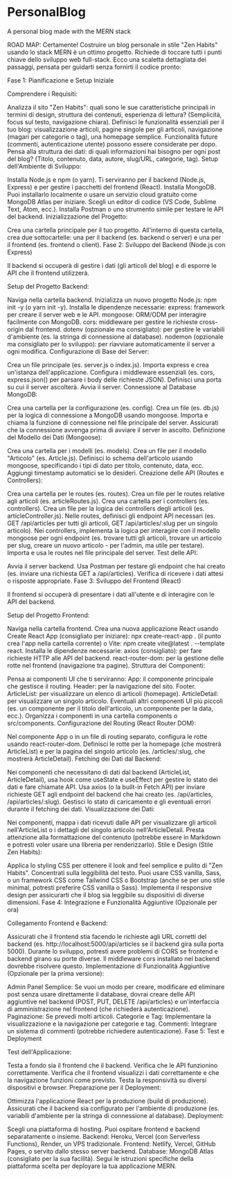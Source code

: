 # PersonalBlog
A personal blog made with the MERN stack 

ROAD MAP:
Certamente! Costruire un blog personale in stile "Zen Habits" usando lo stack MERN è un ottimo progetto. Richiede di toccare tutti i punti chiave dello sviluppo web full-stack. Ecco una scaletta dettagliata dei passaggi, pensata per guidarti senza fornirti il codice pronto:

Fase 1: Pianificazione e Setup Iniziale

Comprendere i Requisiti:

Analizza il sito "Zen Habits": quali sono le sue caratteristiche principali in termini di design, struttura dei contenuti, esperienza di lettura? (Semplicità, focus sul testo, navigazione chiara).
Definisci le funzionalità essenziali per il tuo blog: visualizzazione articoli, pagine singole per gli articoli, navigazione (magari per categorie o tag), una homepage semplice. Funzionalità future (commenti, autenticazione utente) possono essere considerate per dopo.
Pensa alla struttura dei dati: di quali informazioni hai bisogno per ogni post del blog? (Titolo, contenuto, data, autore, slug/URL, categorie, tag).
Setup dell'Ambiente di Sviluppo:

Installa Node.js e npm (o yarn). Ti serviranno per il backend (Node.js, Express) e per gestire i pacchetti del frontend (React).
Installa MongoDB. Puoi installarlo localmente o usare un servizio cloud gratuito come MongoDB Atlas per iniziare.
Scegli un editor di codice (VS Code, Sublime Text, Atom, ecc.).
Installa Postman o uno strumento simile per testare le API del backend.
Inizializzazione del Progetto:

Crea una cartella principale per il tuo progetto.
All'interno di questa cartella, crea due sottocartelle: una per il backend (es. backend o server) e una per il frontend (es. frontend o client).
Fase 2: Sviluppo del Backend (Node.js con Express)

Il backend si occuperà di gestire i dati (gli articoli del blog) e di esporre le API che il frontend utilizzerà.

Setup del Progetto Backend:

Naviga nella cartella backend.
Inizializza un nuovo progetto Node.js: npm init -y (o yarn init -y).
Installa le dipendenze necessarie:
express: framework per creare il server web e le API.
mongoose: ORM/ODM per interagire facilmente con MongoDB.
cors: middleware per gestire le richieste cross-origin dal frontend.
dotenv (opzionale ma consigliato): per gestire le variabili d'ambiente (es. la stringa di connessione al database).
nodemon (opzionale ma consigliato per lo sviluppo): per riavviare automaticamente il server a ogni modifica.
Configurazione di Base del Server:

Crea un file principale (es. server.js o index.js).
Importa express e crea un'istanza dell'applicazione.
Configura i middleware essenziali (es. cors, express.json() per parsare i body delle richieste JSON).
Definisci una porta su cui il server ascolterà.
Avvia il server.
Connessione al Database MongoDB:

Crea una cartella per la configurazione (es. config).
Crea un file (es. db.js) per la logica di connessione a MongoDB usando mongoose.
Importa e chiama la funzione di connessione nel file principale del server. Assicurati che la connessione avvenga prima di avviare il server in ascolto.
Definizione del Modello dei Dati (Mongoose):

Crea una cartella per i modelli (es. models).
Crea un file per il modello "Articolo" (es. Article.js).
Definisci lo schema dell'articolo usando mongoose, specificando i tipi di dato per titolo, contenuto, data, ecc. Aggiungi timestamp automatici se lo desideri.
Creazione delle API (Routes e Controllers):

Crea una cartella per le routes (es. routes).
Crea un file per le routes relative agli articoli (es. articleRoutes.js).
Crea una cartella per i controllers (es. controllers).
Crea un file per la logica dei controllers degli articoli (es. articleController.js).
Nelle routes, definisci gli endpoint API necessari (es. GET /api/articles per tutti gli articoli, GET /api/articles/:slug per un singolo articolo).
Nei controllers, implementa la logica per interagire con il modello mongoose per ogni endpoint (es. trovare tutti gli articoli, trovare un articolo per slug, creare un nuovo articolo - per l'admin, ma utile per testare).
Importa e usa le routes nel file principale del server.
Test delle API:

Avvia il server backend.
Usa Postman per testare gli endpoint che hai creato (es. inviare una richiesta GET a /api/articles). Verifica di ricevere i dati attesi o risposte appropriate.
Fase 3: Sviluppo del Frontend (React)

Il frontend si occuperà di presentare i dati all'utente e di interagire con le API del backend.

Setup del Progetto Frontend:

Naviga nella cartella frontend.
Crea una nuova applicazione React usando Create React App (consigliato per iniziare): npx create-react-app . (il punto crea l'app nella cartella corrente) o Vite: npm create vite@latest . --template react.
Installa le dipendenze necessarie:
axios (consigliato): per fare richieste HTTP alle API del backend.
react-router-dom: per la gestione delle rotte nel frontend (navigazione tra pagine).
Struttura dei Componenti:

Pensa ai componenti UI che ti serviranno:
App: il componente principale che gestisce il routing.
Header: per la navigazione del sito.
Footer.
ArticleList: per visualizzare un elenco di articoli (homepage).
ArticleDetail: per visualizzare un singolo articolo.
Eventuali altri componenti UI più piccoli (es. un componente per il titolo dell'articolo, un componente per la data, ecc.).
Organizza i componenti in una cartella components o src/components.
Configurazione del Routing (React Router DOM):

Nel componente App o in un file di routing separato, configura le rotte usando react-router-dom.
Definisci le rotte per la homepage (che mostrerà ArticleList) e per la pagina del singolo articolo (es. /articles/:slug, che mostrerà ArticleDetail).
Fetching dei Dati dal Backend:

Nei componenti che necessitano di dati dal backend (ArticleList, ArticleDetail), usa hook come useState e useEffect per gestire lo stato dei dati e fare chiamate API.
Usa axios (o la built-in Fetch API) per inviare richieste GET agli endpoint del backend che hai creato (es. /api/articles, /api/articles/:slug).
Gestisci lo stato di caricamento e gli eventuali errori durante il fetching dei dati.
Visualizzazione dei Dati:

Nei componenti, mappa i dati ricevuti dalle API per visualizzare gli articoli nell'ArticleList o i dettagli del singolo articolo nell'ArticleDetail.
Presta attenzione alla formattazione del contenuto (potrebbe essere in Markdown e potresti voler usare una libreria per renderizzarlo).
Stile e Design (Stile Zen Habits):

Applica lo styling CSS per ottenere il look and feel semplice e pulito di "Zen Habits". Concentrati sulla leggibilità del testo.
Puoi usare CSS vanilla, Sass, o un framework CSS come Tailwind CSS o Bootstrap (anche se per uno stile minimal, potresti preferire CSS vanilla o Sass).
Implementa il responsive design per assicurarti che il blog sia leggibile su dispositivi di diverse dimensioni.
Fase 4: Integrazione e Funzionalità Aggiuntive (Opzionale per ora)

Collegamento Frontend e Backend:

Assicurati che il frontend stia facendo le richieste agli URL corretti del backend (es. http://localhost:5000/api/articles se il backend gira sulla porta 5000).
Durante lo sviluppo, potresti avere problemi di CORS se frontend e backend girano su porte diverse. Il middleware cors installato nel backend dovrebbe risolvere questo.
Implementazione di Funzionalità Aggiuntive (Opzionale per la prima versione):

Admin Panel Semplice: Se vuoi un modo per creare, modificare ed eliminare post senza usare direttamente il database, dovrai creare delle API aggiuntive nel backend (POST, PUT, DELETE /api/articles) e un'interfaccia di amministrazione nel frontend (che richiederà autenticazione).
Paginazione: Se prevedi molti articoli.
Categorie e Tag: Implementare la visualizzazione e la navigazione per categorie e tag.
Commenti: Integrare un sistema di commenti (potrebbe richiedere autenticazione).
Fase 5: Test e Deployment

Test dell'Applicazione:

Testa a fondo sia il frontend che il backend.
Verifica che le API funzionino correttamente.
Verifica che il frontend visualizzi i dati correttamente e che la navigazione funzioni come previsto.
Testa la responsività su diversi dispositivi e browser.
Preparazione per il Deployment:

Ottimizza l'applicazione React per la produzione (build di produzione).
Assicurati che il backend sia configurato per l'ambiente di produzione (es. variabili d'ambiente per la stringa di connessione al database).
Deployment:

Scegli una piattaforma di hosting. Puoi ospitare frontend e backend separatamente o insieme.
Backend: Heroku, Vercel (con Serverless Functions), Render, un VPS tradizionale.
Frontend: Netlify, Vercel, GitHub Pages, o servito dallo stesso server backend.
Database: MongoDB Atlas (consigliato per la sua facilità).
Segui le istruzioni specifiche della piattaforma scelta per deployare la tua applicazione MERN.

